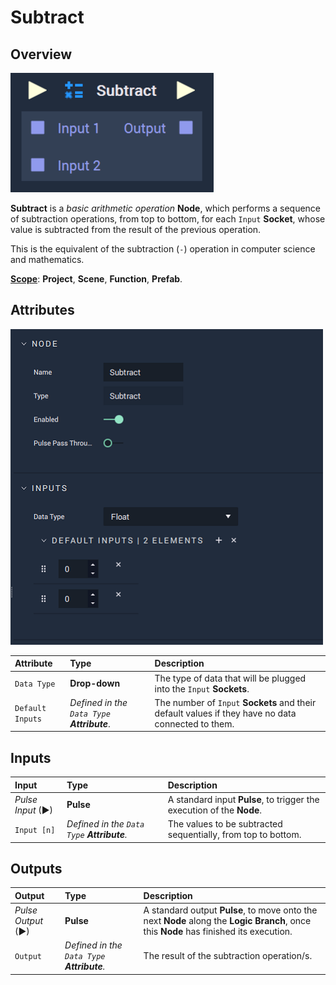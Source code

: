 # Subtract

## Overview

![The Subtract Node.](../../.gitbook/assets/subtractupdatedimage.png)

**Subtract** is a _basic arithmetic operation_ **Node**, which performs a sequence of subtraction operations, from top to bottom, for each `Input` **Socket**, whose value is subtracted from the result of the previous operation.

This is the equivalent of the subtraction \(`-`\) operation in computer science and mathematics.

[**Scope**](../overview.md#scopes): **Project**, **Scene**, **Function**, **Prefab**.

## Attributes

![The Subtract Node Attributes.](../../.gitbook/assets/node-subtract2-attr.png)

| Attribute | Type | Description |
| :--- | :--- | :--- |
| `Data Type` | **Drop-down** | The type of data that will be plugged into the `Input` **Sockets**. |
| `Default Inputs` | _Defined in the `Data Type` **Attribute**_. | The number of `Input` **Sockets** and their default values if they have no data connected to them. |

## Inputs

| Input | Type | Description |
| :--- | :--- | :--- |
| _Pulse Input_ \(►\) | **Pulse** | A standard input **Pulse**, to trigger the execution of the **Node**. |
| `Input [n]` | _Defined in the `Data Type` **Attribute**._ | The values to be subtracted sequentially, from top to bottom. |

## Outputs

| Output | Type | Description |
| :--- | :--- | :--- |
| _Pulse Output_ \(►\) | **Pulse** | A standard output **Pulse**, to move onto the next **Node** along the **Logic Branch**, once this **Node** has finished its execution. |
| `Output` | _Defined in the `Data Type` **Attribute**._ | The result of the subtraction operation/s. |

